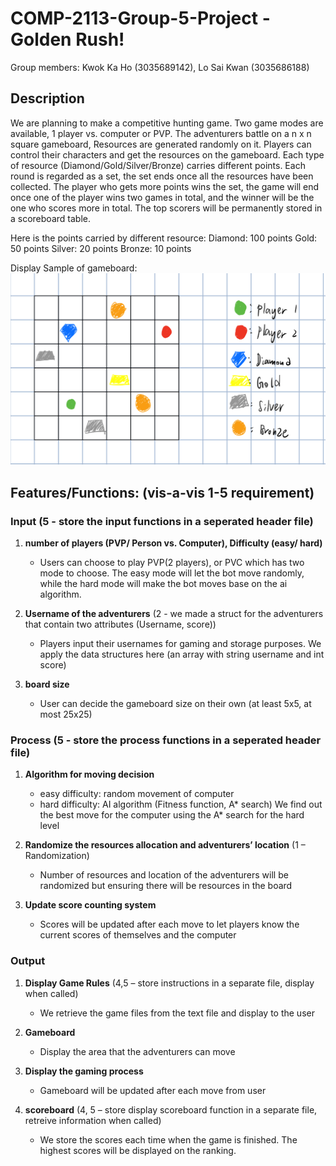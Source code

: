 # COMP-2113-Group-5-Project -Golden Rush!

Group members: Kwok Ka Ho (3035689142), Lo Sai Kwan (3035686188)

## Description
We are planning to make a competitive hunting game. Two game modes are available, 1 player vs. computer or PVP. The adventurers battle on a n x n square gameboard, Resources are generated randomly on it. Players can control their characters and get the resources on the gameboard. Each type of resource (Diamond/Gold/Silver/Bronze) carries different points. Each round is regarded as a set, the set ends once all the resources have been collected. The player who gets more points wins the set, the game will end once one of the player wins two games in total, and the winner will be the one who scores more in total. The top scorers will be permanently stored in a scoreboard table.

Here is the points carried by different resource:
Diamond: 100 points
Gold: 50 points
Silver: 20 points
Bronze: 10 points

Display Sample of gameboard:
![image](Display_view.png)

## Features/Functions: (vis-a-vis 1-5 requirement)

### Input (5 - store the input functions in a seperated header file) 
1) **number of players (PVP/ Person vs. Computer), Difficulty (easy/ hard)**
     - Users can choose to play PVP(2 players), or PVC which has two mode to choose. The easy mode will let the bot move randomly, while the hard mode will make the bot moves base on the ai algorithm.

2) **Username of the adventurers** (2 - we made a struct for the adventurers that contain two attributes (Username, score))
     - Players input their usernames for gaming and storage purposes. We apply the data structures here (an array with string username and int score) 
     
3) **board size** 
     - User can decide the gameboard size on their own (at least 5x5, at most 25x25)

### Process (5 - store the process functions in a seperated header file) 
1) **Algorithm for moving decision**
     * easy difficulty: random movement of computer
     * hard difficulty: AI algorithm (Fitness function, A* search)
     We find out the best move for the computer using the A* search for the hard level


2) **Randomize the resources allocation and adventurers’ location** (1 – Randomization)
     - Number of resources and location of the adventurers will be randomized but ensuring there will be resources in the board

3) **Update score counting system**
     - Scores will be updated after each move to let players know the current scores of themselves and the computer
     
### Output
1) **Display Game Rules** (4,5 – store instructions in a separate file, display when called) 
     - We retrieve the game files from the text file and display to the user 

2) **Gameboard**
     - Display the area that the adventurers can move

3) **Display the gaming process**
     - Gameboard will be updated after each move from user

4) **scoreboard** (4, 5 – store display scoreboard function in a separate file, retreive information when called)
     - We store the scores each time when the game is finished. The highest scores will be displayed on the ranking.


